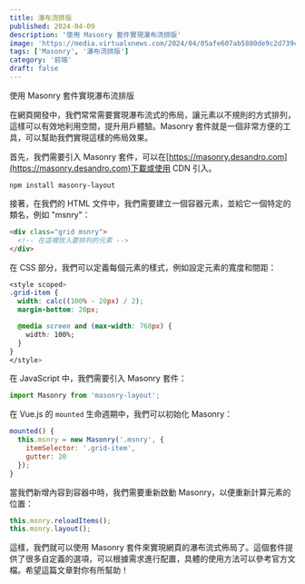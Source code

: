 ```yaml
---
title: 瀑布流排版
published: 2024-04-09
description: '使用 Masonry 套件實現瀑布流排版'
image: 'https://media.virtualxnews.com/2024/04/05afe607ab5880de9c2d739cc3b0431a.png'
tags: ['Masonry', '瀑布流排版']
category: '前端'
draft: false 
---
```

使用 Masonry 套件實現瀑布流排版

在網頁開發中，我們常常需要實現瀑布流式的佈局，讓元素以不規則的方式排列，這樣可以有效地利用空間，提升用戶體驗。Masonry 套件就是一個非常方便的工具，可以幫助我們實現這樣的佈局效果。

首先，我們需要引入 Masonry 套件，可以在[https://masonry.desandro.com](https://masonry.desandro.com)下載或使用 CDN 引入。

```
npm install masonry-layout
```

接著，在我們的 HTML 文件中，我們需要建立一個容器元素，並給它一個特定的類名，例如 "msnry"：

```html
<div class="grid msnry">
  <!-- 在這裡放入要排列的元素 -->
</div>
```

在 CSS 部分，我們可以定義每個元素的樣式，例如設定元素的寬度和間距：

```css
<style scoped>
.grid-item {
  width: calc((100% - 20px) / 2);
  margin-bottom: 20px;

  @media screen and (max-width: 768px) {
    width: 100%;
  }
}
</style>
```

在 JavaScript 中，我們需要引入 Masonry 套件：

```js
import Masonry from 'masonry-layout';
```

在 Vue.js 的 `mounted` 生命週期中，我們可以初始化 Masonry：

```js
mounted() {
  this.msnry = new Masonry('.msnry', {
    itemSelector: '.grid-item',
    gutter: 20
  });
}
```

當我們新增內容到容器中時，我們需要重新啟動 Masonry，以便重新計算元素的位置：

```js
this.msnry.reloadItems();
this.msnry.layout();
```

這樣，我們就可以使用 Masonry 套件來實現網頁的瀑布流式佈局了。這個套件提供了很多自定義的選項，可以根據需求進行配置，具體的使用方法可以參考官方文檔。希望這篇文章對你有所幫助！